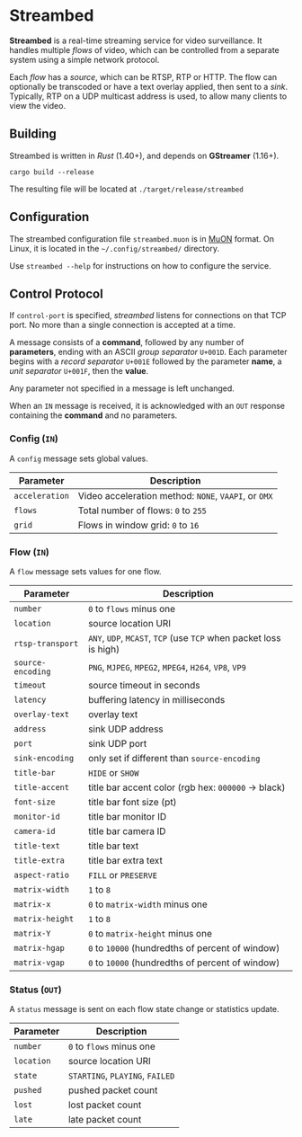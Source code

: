 # Streambed

**Streambed** is a real-time streaming service for video surveillance.  It
handles multiple _flows_ of video, which can be controlled from a separate
system using a simple network protocol.

Each _flow_ has a _source_, which can be RTSP, RTP or HTTP.  The flow can
optionally be transcoded or have a text overlay applied, then sent to a _sink_.
Typically, RTP on a UDP multicast address is used, to allow many clients to view
the video.

## Building

Streambed is written in _Rust_ (1.40+), and depends on **GStreamer** (1.16+).

```
cargo build --release
```

The resulting file will be located at `./target/release/streambed`

## Configuration

The streambed configuration file `streambed.muon` is in [MuON] format.  On
Linux, it is located in the `~/.config/streambed/` directory.

Use `streambed --help` for instructions on how to configure the service.

## Control Protocol

If `control-port` is specified, _streambed_ listens for connections on that TCP
port.  No more than a single connection is accepted at a time.

A message consists of a **command**, followed by any number of **parameters**,
ending with an ASCII _group separator_ `U+001D`.  Each parameter begins with a
_record separator_ `U+001E` followed by the parameter **name**, a _unit
separator_ `U+001F`, then the **value**.

Any parameter not specified in a message is left unchanged.

When an `IN` message is received, it is acknowledged with an `OUT` response
containing the **command** and no parameters.

### Config (`IN`)

A `config` message sets global values.

Parameter      | Description
---------------|-----------------------------------------------------
`acceleration` | Video acceleration method: `NONE`, `VAAPI`, or `OMX`
`flows`        | Total number of flows: `0` to `255`
`grid`         | Flows in window grid: `0` to `16`

### Flow (`IN`)

A `flow` message sets values for one flow.

Parameter         | Description
------------------|----------------------------
`number`          | `0` to `flows` minus one
`location`        | source location URI
`rtsp-transport`  | `ANY`, `UDP`, `MCAST`, `TCP` (use `TCP` when packet loss is high)
`source-encoding` | `PNG`, `MJPEG`, `MPEG2`, `MPEG4`, `H264`, `VP8`, `VP9`
`timeout`         | source timeout in seconds
`latency`         | buffering latency in milliseconds
`overlay-text`    | overlay text
`address`         | sink UDP address
`port`            | sink UDP port
`sink-encoding`   | only set if different than `source-encoding`
`title-bar`       | `HIDE` or `SHOW`
`title-accent`    | title bar accent color (rgb hex: `000000` -> black)
`font-size`       | title bar font size (pt)
`monitor-id`      | title bar monitor ID
`camera-id`       | title bar camera ID
`title-text`      | title bar text
`title-extra`     | title bar extra text
`aspect-ratio`    | `FILL` or `PRESERVE`
`matrix-width`    | `1` to `8`
`matrix-x`        | `0` to `matrix-width` minus one
`matrix-height`   | `1` to `8`
`matrix-Y`        | `0` to `matrix-height` minus one
`matrix-hgap`     | `0` to `10000` (hundredths of percent of window)
`matrix-vgap`     | `0` to `10000` (hundredths of percent of window)

### Status (`OUT`)

A `status` message is sent on each flow state change or statistics update.

Parameter  | Description
-----------|----------------------------
`number`   | `0` to `flows` minus one
`location` | source location URI
`state`    | `STARTING`, `PLAYING`, `FAILED`
`pushed`   | pushed packet count
`lost`     | lost packet count
`late`     | late packet count


[MuON]: https://github.com/muon-data/muon

